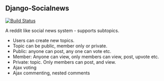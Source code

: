 Django-Socialnews
---------------------

[![Build Status](https://travis-ci.org/agiliq/django-socialnews.png?branch=master)](https://travis-ci.org/agiliq/django-socialnews)

A reddit like social news system - supports subtopics.


* Users can create new topics.
* Topic can be public, member only or private.
* Public:  anyone can post, any one can vote etc.
* Member: Anyone can view, only members can view, post, upvote etc.
* Private: topic. Only members can post, and view.
* Ajax voting
* Ajax commenting, nested comments
